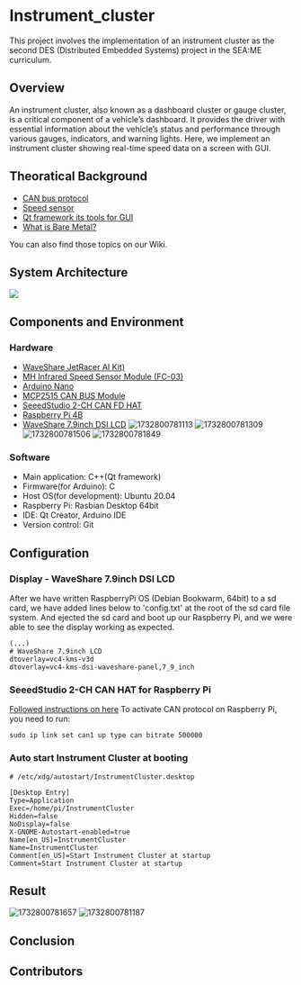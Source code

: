 # Instrument_cluster
This project involves the implementation of an instrument cluster as the second DES (Distributed Embedded Systems) project in the SEA:ME curriculum.

## Overview
An instrument cluster, also known as a dashboard cluster or gauge cluster, is a critical component of a vehicle’s dashboard. It provides the driver with essential information about the vehicle’s status and performance through various gauges, indicators, and warning lights. Here, we implement an instrument cluster showing real-time speed data on a screen with GUI.

## Theoratical Background
- [CAN bus protocol](https://github.com/SEA-ME-DES-01-Instrument-Cluster/Instrument_cluster/wiki/About-CAN-bus-protocol)
- [Speed sensor](https://github.com/SEA-ME-DES-01-Instrument-Cluster/Instrument_cluster/wiki/Specifications-and-usage-of-speed-sensors-compatible-with-Arduino)
- [Qt framework its tools for GUI](https://github.com/SEA-ME-DES-01-Instrument-Cluster/Instrument_cluster/wiki/Basics-of-the-Qt-framework-and-its-tools-for-developing-embedded-GUIs)
- [What is Bare Metal?](https://github.com/SEA-ME-DES-01-Instrument-Cluster/Instrument_cluster/wiki/What-is-Bare-Metal%3F#what-is-bare-metal)

You can also find those topics on our Wiki.

## System Architecture
<img src="./diagram.svg">

## Components and Environment
### Hardware
- [WaveShare JetRacer AI Kit)](https://www.waveshare.com/wiki/JetRacer_AI_Kit)
- [MH Infrared Speed Sensor Module (FC-03)](https://einstronic.com/product/infrared-speed-sensor-module/)
- [Arduino Nano](https://docs.arduino.cc/hardware/nano/)
- [MCP2515 CAN BUS Module](https://ww1.microchip.com/downloads/aemDocuments/documents/APID/ProductDocuments/DataSheets/MCP2515-Family-Data-Sheet-DS20001801K.pdf)
- [SeeedStudio 2-CH CAN FD HAT](https://wiki.seeedstudio.com/2-Channel-CAN-BUS-FD-Shield-for-Raspberry-Pi/)
- [Raspberry Pi 4B](https://www.raspberrypi.com/products/raspberry-pi-4-model-b/)
- [WaveShare 7.9inch DSI LCD](https://www.waveshare.com/wiki/7.9inch_DSI_LCD)
![1732800781113](https://github.com/user-attachments/assets/d496b15e-c0eb-493d-89ba-32ad1951ff7b)
![1732800781309](https://github.com/user-attachments/assets/b74940e5-693f-4b1a-858c-19ddf822bdbe)
![1732800781506](https://github.com/user-attachments/assets/efad57eb-6ce2-44f7-b4ba-ff3cb2e8e1bd)
![1732800781849](https://github.com/user-attachments/assets/c5bf4984-6e8d-4a1a-93a7-ed92b7038b33)

### Software
- Main application: C++(Qt framework)
- Firmware(for Arduino): C
- Host OS(for development): Ubuntu 20.04
- Raspberry Pi: Rasbian Desktop 64bit
- IDE: Qt Creator, Arduino IDE
- Version control: Git

## Configuration
### Display - WaveShare 7.9inch DSI LCD
After we have written RaspberryPi OS (Debian Bookwarm, 64bit) to a sd card, we have added lines below to 'config.txt' at the root of the sd card file system. And ejected the sd card and boot up our Raspberry Pi, and we were able to see the display working as expected.
```
(...)
# WaveShare 7.9inch LCD
dtoverlay=vc4-kms-v3d
dtoverlay=vc4-kms-dsi-waveshare-panel,7_9_inch
```

### SeeedStudio 2-CH CAN HAT for Raspberry Pi
[Followed instructions on here](https://wiki.seeedstudio.com/2-Channel-CAN-BUS-FD-Shield-for-Raspberry-Pi/)
To activate CAN protocol on Raspberry Pi, you need to run:
```
sudo ip link set can1 up type can bitrate 500000
```

### Auto start Instrument Cluster at booting
```
# /etc/xdg/autostart/InstrumentCluster.desktop

[Desktop Entry]
Type=Application
Exec=/home/pi/InstrumentCluster
Hidden=false
NoDisplay=false
X-GNOME-Autostart-enabled=true
Name[en_US]=InstrumentCluster
Name=InstrumentCluster
Comment[en_US]=Start Instrument Cluster at startup
Comment=Start Instrument Cluster at startup
```
## Result
![1732800781657](https://github.com/user-attachments/assets/b777f154-d483-421c-bcd0-4d8319991da8)
![1732800781187](https://github.com/user-attachments/assets/6c531da4-a5ff-458f-9b56-0bcb2c2dd2f9)

## Conclusion

## Contributors
